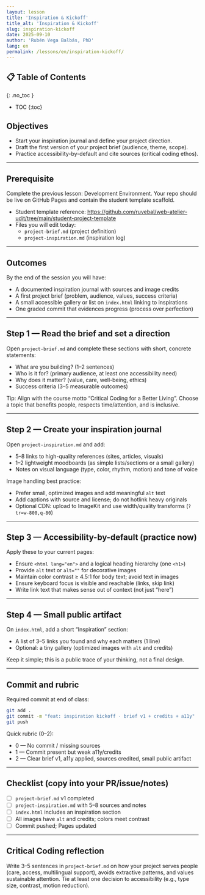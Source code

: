```yaml
---
layout: lesson
title: 'Inspiration & Kickoff'
title_alt: 'Inspiration & Kickoff'
slug: inspiration-kickoff
date: 2025-09-10
author: 'Rubén Vega Balbás, PhD'
lang: en
permalink: /lessons/en/inspiration-kickoff/
---
```


<!-- prettier-ignore-start -->
## 📋 Table of Contents
{: .no_toc }
- TOC
{:toc}
<!-- prettier-ignore-end -->

## Objectives

- Start your inspiration journal and define your project direction.
- Draft the first version of your project brief (audience, theme, scope).
- Practice accessibility-by-default and cite sources (critical coding ethos).

---

## Prerequisite

Complete the previous lesson: Development Environment. Your repo should be live on GitHub Pages and contain the student template scaffold.

- Student template reference: https://github.com/ruvebal/web-atelier-udit/tree/main/student-project-template
- Files you will edit today:
  - `project-brief.md` (project definition)
  - `project-inspiration.md` (inspiration log)

---

## Outcomes

By the end of the session you will have:

- A documented inspiration journal with sources and image credits
- A first project brief (problem, audience, values, success criteria)
- A small accessible gallery or list on `index.html` linking to inspirations
- One graded commit that evidences progress (process over perfection)

---

## Step 1 — Read the brief and set a direction

Open `project-brief.md` and complete these sections with short, concrete statements:

- What are you building? (1–2 sentences)
- Who is it for? (primary audience, at least one accessibility need)
- Why does it matter? (value, care, well-being, ethics)
- Success criteria (3–5 measurable outcomes)

Tip: Align with the course motto “Critical Coding for a Better Living”. Choose a topic that benefits people, respects time/attention, and is inclusive.

---

## Step 2 — Create your inspiration journal

Open `project-inspiration.md` and add:

- 5–8 links to high-quality references (sites, articles, visuals)
- 1–2 lightweight moodboards (as simple lists/sections or a small gallery)
- Notes on visual language (type, color, rhythm, motion) and tone of voice

Image handling best practice:

- Prefer small, optimized images and add meaningful `alt` text
- Add captions with source and license; do not hotlink heavy originals
- Optional CDN: upload to ImageKit and use width/quality transforms (`?tr=w-800,q-80`)

---

## Step 3 — Accessibility-by-default (practice now)

Apply these to your current pages:

- Ensure `<html lang="en">` and a logical heading hierarchy (one `<h1>`)
- Provide `alt` text or `alt=""` for decorative images
- Maintain color contrast ≥ 4.5:1 for body text; avoid text in images
- Ensure keyboard focus is visible and reachable (links, skip link)
- Write link text that makes sense out of context (not just “here”)

---

## Step 4 — Small public artifact

On `index.html`, add a short “Inspiration” section:

- A list of 3–5 links you found and why each matters (1 line)
- Optional: a tiny gallery (optimized images with `alt` and credits)

Keep it simple; this is a public trace of your thinking, not a final design.

---

## Commit and rubric

Required commit at end of class:

```bash
git add .
git commit -m "feat: inspiration kickoff · brief v1 + credits + a11y"
git push
```

Quick rubric (0–2):

- 0 — No commit / missing sources
- 1 — Commit present but weak a11y/credits
- 2 — Clear brief v1, a11y applied, sources credited, small public artifact

---

## Checklist (copy into your PR/issue/notes)

- [ ] `project-brief.md` v1 completed
- [ ] `project-inspiration.md` with 5–8 sources and notes
- [ ] `index.html` includes an inspiration section
- [ ] All images have `alt` and credits; colors meet contrast
- [ ] Commit pushed; Pages updated

---

## Critical Coding reflection

Write 3–5 sentences in `project-brief.md` on how your project serves people (care, access, multilingual support), avoids extractive patterns, and values sustainable attention. Tie at least one decision to accessibility (e.g., type size, contrast, motion reduction).